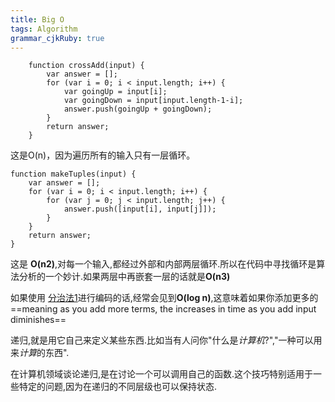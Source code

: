 ```yaml
---
title: Big O 
tags: Algorithm
grammar_cjkRuby: true
---
```



```
	function crossAdd(input) {
		var answer = [];
		for (var i = 0; i < input.length; i++) {
			var goingUp = input[i];
			var goingDown = input[input.length-1-i];
			answer.push(goingUp + goingDown);
		}
		return answer;
	}
```
这是O(n)，因为遍历所有的输入只有一层循环。

```
function makeTuples(input) {
    var answer = [];
    for (var i = 0; i < input.length; i++) {
        for (var j = 0; j < input.length; j++) {
            answer.push([input[i], input[j]]);
        }
    }
    return answer;
}
```
这是 **O(n2)**,对每一个输入,都经过外部和内部两层循环.所以在代码中寻找循环是算法分析的一个妙计.如果两层中再嵌套一层的话就是**O(n3)**

如果使用 [分治法](DAC)[1]进行编码的话,经常会见到**O(log n)**,这意味着如果你添加更多的 ==meaning as you add more terms, the increases in time as you add input diminishes==
  
  递归,就是用它自己来定义某些东西.比如当有人问你"什么是*计算机*?","一种可以用来*计算*的东西".

在计算机领域谈论递归,是在讨论一个可以调用自己的函数.这个技巧特别适用于一些特定的问题,因为在递归的不同层级也可以保持状态.



  [1]: https://www.wikiwand.com/zh/%E5%88%86%E6%B2%BB%E6%B3%95